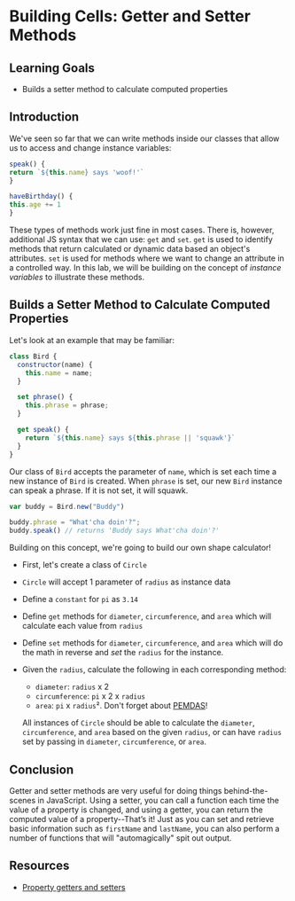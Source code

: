 # Building Cells: Getter and Setter Methods

## Learning Goals

- Builds a setter method to calculate computed properties

## Introduction

We've seen so far that we can write methods inside our classes
that allow us to access and change instance variables:

```js
speak() {
return `${this.name} says 'woof!'`
}

haveBirthday() {
this.age += 1
}
```

These types of methods work just fine in most cases. There is,
however, additional JS syntax that we can use: `get` and `set`. `get` is
used to identify methods that return calculated or dynamic data based an
object's attributes. `set` is used for methods where we want to change an
attribute in a controlled way. In this lab, we will be building on the
concept of _instance variables_ to illustrate these methods.


## Builds a Setter Method to Calculate Computed Properties

Let's look at an example that may be familiar:

```js
class Bird {
  constructor(name) {
    this.name = name;
  }

  set phrase() {
    this.phrase = phrase;
  }

  get speak() {
    return `${this.name} says ${this.phrase || 'squawk'}`
  }
}
```
Our class of `Bird` accepts the parameter of `name`, which is set each time a new
instance of `Bird` is created. When `phrase` is set, our new `Bird` instance
can speak a phrase. If it is not set, it will squawk.

```js
var buddy = Bird.new("Buddy")

buddy.phrase = "What'cha doin'?";
buddy.speak() // returns 'Buddy says What'cha doin'?'
```

Building on this concept, we're going to build our own shape calculator!
- First, let's create a class of `Circle`
- `Circle` will accept 1 parameter of `radius` as instance data
- Define a `constant` for `pi` as `3.14`
- Define `get` methods for `diameter`, `circumference`, and `area` which
will calculate each value from `radius`
- Define `set` methods for `diameter`, `circumference`, and `area` which
will do the math in reverse and _set_ the `radius` for the instance.
- Given the `radius`, calculate the following in each corresponding method:
  - `diameter`: `radius` x 2
  - `circumference`: `pi` x 2 x `radius`
  - `area`: `pi` x `radius`². Don't forget about [PEMDAS](https://en.wikipedia.org/wiki/Order_of_operations)!

  All instances of `Circle` should be able to calculate the `diameter`,
  `circumference`, and `area` based on the given `radius`, or can have `radius`
  set by passing in `diameter`, `circumference`, or `area`.

## Conclusion

Getter and setter methods are very useful for doing things behind-the-scenes
in JavaScript. Using a setter, you can call a function each time the value
of a property is changed, and using a getter, you can return the computed
value of a property--That’s it! Just as you can set and retrieve basic
information such as `firstName` and `lastName`, you can also perform a
number of functions that will "automagically" spit out output.

## Resources

* [Property getters and setters](https://javascript.info/property-accessors)
